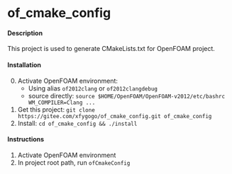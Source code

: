 # of_cmake_config

#### Description
This project is used to generate CMakeLists.txt for OpenFOAM project.

#### Installation
0. Activate OpenFOAM environment: 
    - Using alias `of2012clang` or `of2012clangdebug`
    - source directly: `source $HOME/OpenFOAM/OpenFOAM-v2012/etc/bashrc WM_COMPILER=Clang ...`
1. Get this project: `git clone https://gitee.com/xfygogo/of_cmake_config.git of_cmake_config`
2. Install: `cd of_cmake_config && ./install`

#### Instructions

1.  Activate OpenFOAM environment
2.  In project root path, run `ofCmakeConfig`

